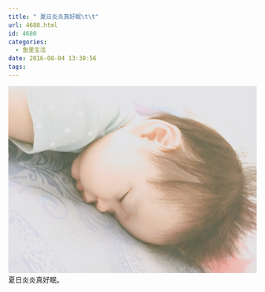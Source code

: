 ```yaml
---
title: " 夏日炎炎真好眠\t\t"
url: 4680.html
id: 4680
categories:
  - 鱼里生活
date: 2016-08-04 13:30:56
tags:
---
```


[![](../../images//2017/09/img_2658.jpg)](../../images//2017/09/img_2658.jpg) 夏日炎炎真好眠。